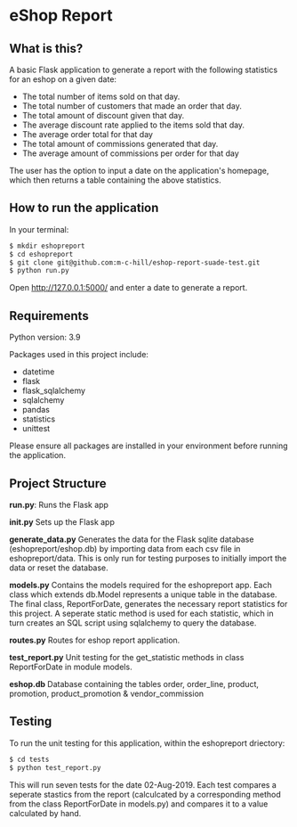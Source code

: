 eShop Report
==============================

What is this?
-------------
A basic Flask application to generate a report with the following statistics for an eshop on a given date:

* The total number of items sold on that day.
* The total number of customers that made an order that day.
* The total amount of discount given that day.
* The average discount rate applied to the items sold that day.
* The average order total for that day
* The total amount of commissions generated that day.
* The average amount of commissions per order for that day

The user has the option to input a date on the application's homepage, which then returns a table containing the above statistics.

How to run the application
--------------------------
In your terminal:

```sh
$ mkdir eshopreport
$ cd eshopreport
$ git clone git@github.com:m-c-hill/eshop-report-suade-test.git
$ python run.py
```

Open http://127.0.0.1:5000/ and enter a date to generate a report.

Requirements
------------
Python version: 3.9

Packages used in this project include:
* datetime
* flask
* flask_sqlalchemy
* sqlalchemy
* pandas
* statistics
* unittest

Please ensure all packages are installed in your environment before running the application.

Project Structure
-----------------
**run.py**:
Runs the Flask app

**__init__.py**
Sets up the Flask app

**generate_data.py**
Generates the data for the Flask sqlite database (eshopreport/eshop.db) by importing data from each csv file in eshopreport/data. This is only run for testing purposes to initially import the data or reset the database.

**models.py**
Contains the models required for the eshopreport app. Each class which extends db.Model represents a unique table in the database. 
The final class, ReportForDate, generates the necessary report statistics for this project. A seperate static method is used for each statistic, which in turn creates an SQL script using sqlalchemy to query the database.

**routes.py**
Routes for eshop report application.

**test_report.py**
Unit testing for the get_statistic methods in class ReportForDate in module models.

**eshop.db**
Database containing the tables order, order_line, product, promotion, product_promotion & vendor_commission


Testing
-------
To run the unit testing for this application, within the eshopreport driectory:

```sh
$ cd tests
$ python test_report.py
```

This will run seven tests for the date 02-Aug-2019. Each test compares a seperate stastics from the report (calculcated by a corresponding method from the class ReportForDate in models.py) and compares it to a value calculated by hand.
